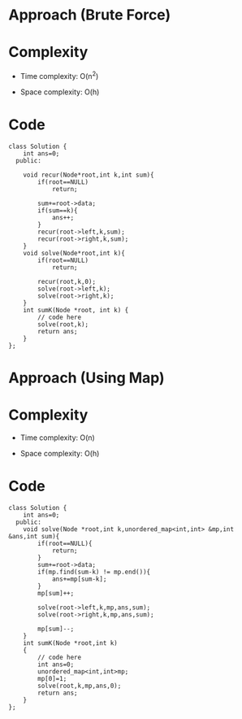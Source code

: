 # Approach (Brute Force)
<!-- Describe your approach to solving the problem. -->

# Complexity
- Time complexity: O(n<sup>2</sup>)
<!-- Add your time complexity here, e.g. $$O(n)$$ -->

- Space complexity: O(h)
<!-- Add your space complexity here, e.g. $$O(n)$$ -->

# Code
```
class Solution {
    int ans=0;
  public:

    void recur(Node*root,int k,int sum){
        if(root==NULL)
            return;
        
        sum+=root->data;
        if(sum==k){
            ans++;
        }
        recur(root->left,k,sum);
        recur(root->right,k,sum);
    }
    void solve(Node*root,int k){
        if(root==NULL)
            return;
        
        recur(root,k,0);
        solve(root->left,k);
        solve(root->right,k);
    }
    int sumK(Node *root, int k) {
        // code here
        solve(root,k);
        return ans;
    }
};
```


# Approach (Using Map)
<!-- Describe your approach to solving the problem. -->

# Complexity
- Time complexity: O(n)
<!-- Add your time complexity here, e.g. $$O(n)$$ -->

- Space complexity: O(h)
<!-- Add your space complexity here, e.g. $$O(n)$$ -->

# Code
```
class Solution {
    int ans=0;
  public:
    void solve(Node *root,int k,unordered_map<int,int> &mp,int &ans,int sum){
        if(root==NULL){
            return;
        }
        sum+=root->data;
        if(mp.find(sum-k) != mp.end()){
            ans+=mp[sum-k];
        }
        mp[sum]++;
        
        solve(root->left,k,mp,ans,sum);
        solve(root->right,k,mp,ans,sum);
        
        mp[sum]--;
    }
    int sumK(Node *root,int k)
    {
        // code here 
        int ans=0;
        unordered_map<int,int>mp;
        mp[0]=1;
        solve(root,k,mp,ans,0);
        return ans;
    }
};
```
